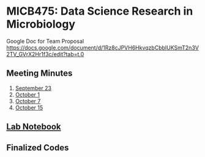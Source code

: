 # MICB475: Data Science Research in Microbiology

Google Doc for Team Proposal
https://docs.google.com/document/d/1Rz8cJPVH6HkvqzbCbbIUKSmT2n3V2TV_GVrX2Hr1f3c/edit?tab=t.0

## Meeting Minutes ##
1) [September 23](/Meeting_Minutes/September_23.md)
2) [October 1](/Meeting_Minutes/October_1.md)
3) [October 7](/Meeting_Minutes/October_7.md)
4) [October 15](/Meeting_Minutes/October_15.md)

## [Lab Notebook](/Lab_Notebook.md) ##

## Finalized Codes ##
